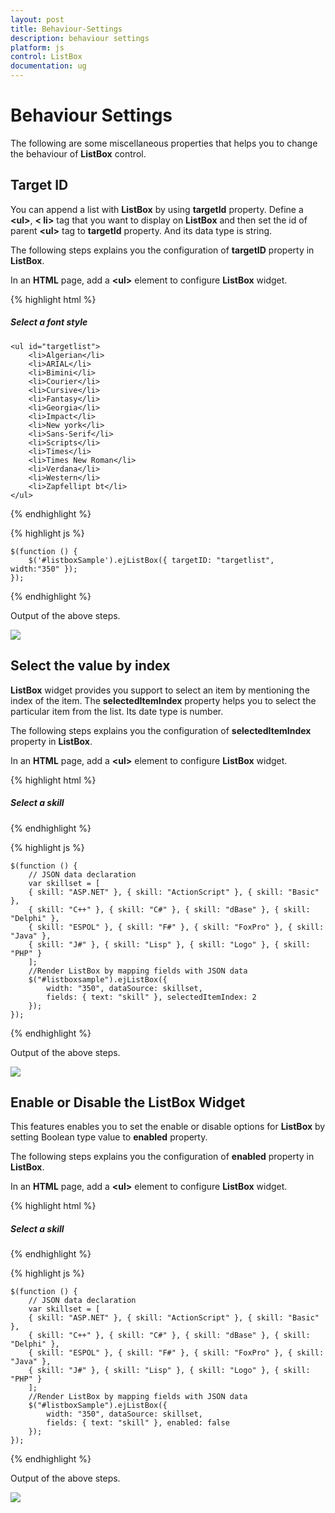 ```yaml
---
layout: post
title: Behaviour-Settings
description: behaviour settings
platform: js
control: ListBox
documentation: ug
---
```


# Behaviour Settings

The following are some miscellaneous properties that helps you to change the behaviour of **ListBox** control.

## Target ID

You can append a list with **ListBox** by using **targetId** property. Define a **&lt;ul&gt;**, **&lt; li&gt;** tag that you want to display on **ListBox** and then set the id of parent **&lt;ul&gt;** tag to **targetId** property. And its data type is string. 

The following steps explains you the configuration of **targetID** property in **ListBox**.

In an **HTML** page, add a **&lt;ul&gt;** element to configure **ListBox** widget.

{% highlight html %}

<div id="control">
    <h5 class="ctrllabel">Select a font style</h5>
    <ul id="listboxSample"></ul>

    <ul id="targetlist">
        <li>Algerian</li>
        <li>ARIAL</li>
        <li>Bimini</li>
        <li>Courier</li>
        <li>Cursive</li>
        <li>Fantasy</li>
        <li>Georgia</li>
        <li>Impact</li>
        <li>New york</li>
        <li>Sans-Serif</li>
        <li>Scripts</li>
        <li>Times</li>
        <li>Times New Roman</li>
        <li>Verdana</li>
        <li>Western</li>
        <li>Zapfellipt bt</li>
    </ul>
</div>

{% endhighlight %}

{% highlight js %}

    $(function () {
        $('#listboxSample').ejListBox({ targetID: "targetlist", width:"350" });
    });

{% endhighlight %}


Output of the above steps.

![]("/js/ListBox/Behaviour-Settings_images/Behaviour-Settings_img1.png") 

## Select the value by index

**ListBox** widget provides you support to select an item by mentioning the index of the item. The **selectedItemIndex** property helps you to select the particular item from the list. Its date type is number. 

The following steps explains you the configuration of **selectedItemIndex** property in **ListBox**.

In an **HTML** page, add a **&lt;ul&gt;** element to configure **ListBox** widget.

{% highlight html %}


<div id="control">
    <h5 class="ctrllabel">Select a skill</h5>
    <ul id="listboxsample"></ul>
</div>

 
{% endhighlight %}

{% highlight js %}


    $(function () {
        // JSON data declaration
        var skillset = [
        { skill: "ASP.NET" }, { skill: "ActionScript" }, { skill: "Basic" },
        { skill: "C++" }, { skill: "C#" }, { skill: "dBase" }, { skill: "Delphi" },
        { skill: "ESPOL" }, { skill: "F#" }, { skill: "FoxPro" }, { skill: "Java" },
        { skill: "J#" }, { skill: "Lisp" }, { skill: "Logo" }, { skill: "PHP" }
        ];
        //Render ListBox by mapping fields with JSON data
        $("#listboxsample").ejListBox({
            width: "350", dataSource: skillset,
            fields: { text: "skill" }, selectedItemIndex: 2
        });
    });


{% endhighlight %}

Output of the above steps.

![]("/js/ListBox/Behaviour-Settings_images/Behaviour-Settings_img2.png") 

## Enable or Disable the ListBox Widget

This features enables you to set the enable or disable options for **ListBox** by setting Boolean type value to **enabled** property. 

The following steps explains you the configuration of **enabled** property in **ListBox**.

In an **HTML** page, add a **&lt;ul&gt;** element to configure **ListBox** widget.

{% highlight html %}

<div id="control">
    <h5 class="ctrllabel">Select a skill</h5>
    <ul id="listboxSample"></ul>
</div>

{% endhighlight %}

{% highlight js %}

    $(function () {
        // JSON data declaration
        var skillset = [
        { skill: "ASP.NET" }, { skill: "ActionScript" }, { skill: "Basic" },
        { skill: "C++" }, { skill: "C#" }, { skill: "dBase" }, { skill: "Delphi" },
        { skill: "ESPOL" }, { skill: "F#" }, { skill: "FoxPro" }, { skill: "Java" },
        { skill: "J#" }, { skill: "Lisp" }, { skill: "Logo" }, { skill: "PHP" }
        ];
        //Render ListBox by mapping fields with JSON data
        $("#listboxSample").ejListBox({
            width: "350", dataSource: skillset,
            fields: { text: "skill" }, enabled: false
        });
    });

{% endhighlight %}

Output of the above steps.

![]("/js/ListBox/Behaviour-Settings_images/Behaviour-Settings_img3.png") 

